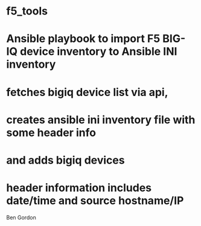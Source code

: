 # f5_tools

# Ansible playbook to import F5 BIG-IQ device inventory to Ansible INI inventory

# fetches bigiq device list via api, 
# creates ansible ini inventory file with some header info
# and adds bigiq devices

# header information includes date/time and source hostname/IP

Ben Gordon 
